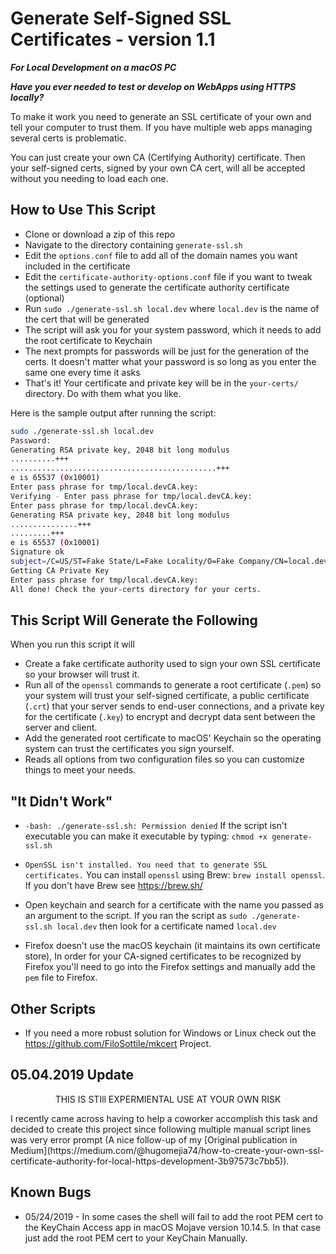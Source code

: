 # Generate Self-Signed SSL Certificates - version 1.1

***For Local Development on a macOS PC***

***Have you ever needed to test or develop on WebApps using HTTPS locally?***

To make it work you need to generate an SSL certificate of your own and tell your computer to trust them. If you have multiple web apps managing several certs is problematic.

You can just create your own CA (Certifying Authority) certificate. Then your self-signed certs, signed by your own CA cert, will all be accepted without you needing to load each one.

## How to Use This Script

- Clone or download a zip of this repo
- Navigate to the directory containing `generate-ssl.sh`
- Edit the `options.conf` file to add all of the domain names you want included in the certificate
- Edit the `certificate-authority-options.conf` file if you want to tweak the settings used to generate the certificate authority certificate (optional)
- Run `sudo ./generate-ssl.sh local.dev` where `local.dev` is the name of the cert that will be generated
- The script will ask you for your system password, which it needs to add the root certificate to Keychain
- The next prompts for passwords will be just for the generation of the certs. It doesn't matter what your password is so long as you enter the same one every time it asks
- That's it! Your certificate and private key will be in the `your-certs/` directory. Do with them what you like.

Here is the sample output after running the script:

 ```bash
sudo ./generate-ssl.sh local.dev
Password:
Generating RSA private key, 2048 bit long modulus
..........+++
..............................................+++
e is 65537 (0x10001)
Enter pass phrase for tmp/local.devCA.key:
Verifying - Enter pass phrase for tmp/local.devCA.key:
Enter pass phrase for tmp/local.devCA.key:
Generating RSA private key, 2048 bit long modulus
...............+++
.........+++
e is 65537 (0x10001)
Signature ok
subject=/C=US/ST=Fake State/L=Fake Locality/O=Fake Company/CN=local.dev
Getting CA Private Key
Enter pass phrase for tmp/local.devCA.key:
All done! Check the your-certs directory for your certs.
 ```

## This Script Will Generate the Following

When you run this script it will

- Create a fake certificate authority used to sign your own SSL certificate so your browser will trust it.
- Run all of the `openssl` commands to generate a root certificate (`.pem`) so your system will trust your self-signed certificate, a public certificate (`.crt`) that your server sends to end-user connections, and a private key for the certificate (`.key`) to encrypt and decrypt data sent between the server and client.
- Add the generated root certificate to macOS' Keychain so the operating system can trust the certificates you sign yourself.
- Reads all options from two configuration files so you can customize things to meet your needs.

## "It Didn't Work"

- `-bash: ./generate-ssl.sh: Permission denied` If the script isn't executable you can make it executable by typing: `chmod +x generate-ssl.sh`

- `OpenSSL isn't installed. You need that to generate SSL certificates.` You can install `openssl` using Brew: `brew install openssl`. If you don't have Brew see <https://brew.sh/>

- Open keychain and search for a certificate with the name you passed as an argument to the script. If you ran the script as `sudo ./generate-ssl.sh local.dev` then look for a certificate named `local.dev`

- Firefox doesn't use the macOS keychain (it maintains its own certificate store), In order for your CA-signed certificates to be recognized by Firefox you'll need to go into the Firefox settings and manually add the `pem` file to Firefox.

## Other Scripts

- If you need a more robust solution for Windows or Linux check out the <https://github.com/FiloSottile/mkcert> Project.

## 05.04.2019 Update

<p style="text-align: center;">THIS IS STIll EXPERMIENTAL USE AT YOUR OWN RISK</p>
I recently came across having to help a coworker accomplish this task and decided to create this project since following multiple manual script lines was very error prompt (A nice follow-up of my [Original publication in Medium](https://medium.com/@hugomejia74/how-to-create-your-own-ssl-certificate-authority-for-local-https-development-3b97573c7bb5)).

## Known Bugs

- 05/24/2019 - In some cases the shell will fail to add the root PEM cert to the KeyChain Access app in macOS Mojave version 10.14.5. In that case just add the root PEM cert to your KeyChain Manually.
